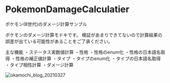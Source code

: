 # PokemonDamageCalculatier
ポケモン(8世代)のダメージ計算サンプル

ポケモンのダメージ計算モドキです。
検証があまりできてないので計算結果の誤差が出ている可能性があることをご了承ください。

主な機能
・ステータス実数値計算
・性格
  ・性格のenum化
  ・性格の日本語名取得
  ・性格の補正値計算
・タイプ
  ・タイプのenum化
  ・タイプの日本語名取得
  ・タイプ相性計算
・ダメージ計算

![okamochi_blog_20210327](https://user-images.githubusercontent.com/49199105/111874048-b2297480-89d6-11eb-8c60-1f34dceb1984.jpg)
